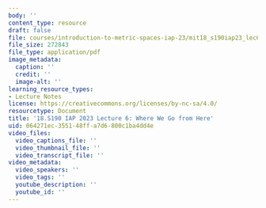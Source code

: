 ```yaml
---
body: ''
content_type: resource
draft: false
file: courses/introduction-to-metric-spaces-iap-23/mit18_s190iap23_lec6.pdf
file_size: 272843
file_type: application/pdf
image_metadata:
  caption: ''
  credit: ''
  image-alt: ''
learning_resource_types:
- Lecture Notes
license: https://creativecommons.org/licenses/by-nc-sa/4.0/
resourcetype: Document
title: '18.S190 IAP 2023 Lecture 6: Where We Go from Here'
uid: 064271ec-3551-48ff-a7d6-800c1ba4dd4e
video_files:
  video_captions_file: ''
  video_thumbnail_file: ''
  video_transcript_file: ''
video_metadata:
  video_speakers: ''
  video_tags: ''
  youtube_description: ''
  youtube_id: ''
---
```


